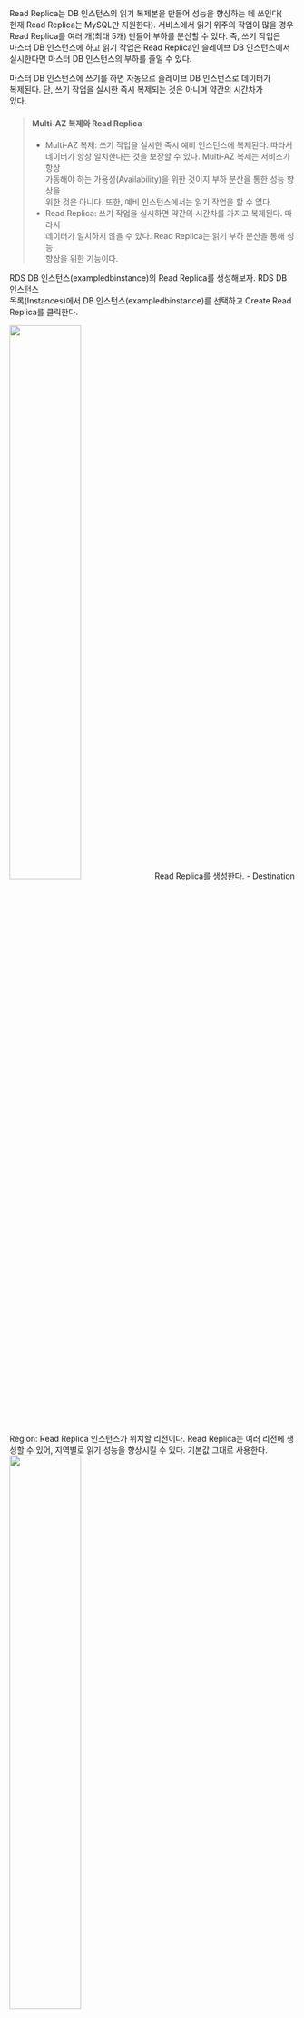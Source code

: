 Read Replica는 DB 인스턴스의 읽기 복제본을 만들어 성능을 향상하는 데 쓰인다(  
현재 Read Replica는 MySQL만 지원한다). 서비스에서 읽기 위주의 작업이 많을 경우  
Read Replica를 여러 개(최대 5개) 만들어 부하를 분산할 수 있다. 즉, 쓰기 작업은   
마스터 DB 인스턴스에 하고 읽기 작업은 Read Replica인 슬레이브 DB 인스턴스에서  
실시한다면 마스터 DB 인스턴스의 부하를 줄일 수 있다.  
  
마스터 DB 인스턴스에 쓰기를 하면 자동으로 슬레이브 DB 인스턴스로 데이터가   
복제된다. 단, 쓰기 작업을 실시한 즉시 복제되는 것은 아니며 약간의 시간차가   
있다.  
  
> #### Multi-AZ 복제와 Read Replica   
> - Multi-AZ 복제: 쓰기 작업을 실시한 즉시 예비 인스턴스에 복제된다. 따라서   
> 데이터가 항상 일치한다는 것을 보장할 수 있다. Multi-AZ 복제는 서비스가 항상  
> 가동해야 하는 가용성(Availability)을 위한 것이지 부하 분산을 통한 성능 향상을  
> 위한 것은 아니다. 또한, 예비 인스턴스에서는 읽기 작업을 할 수 없다.   
> - Read Replica: 쓰기 작업을 실시하면 약간의 시간차를 가지고 복제된다. 따라서   
> 데이터가 일치하지 않을 수 있다. Read Replica는 읽기 부하 분산을 통해 성능  
> 향상을 위한 기능이다. 

RDS DB 인스턴스(exampledbinstance)의 Read Replica를 생성해보자. RDS DB 인스턴스  
목록(Instances)에서 DB 인스턴스(exampledbinstance)를 선택하고 Create Read   
Replica를 클릭한다.   
  
<img src="https://user-images.githubusercontent.com/33191974/156975217-7bbe1978-554a-4719-b32c-857968faeb38.png" width="50%" height="50%"/>      
Read Replica를 생성한다.   
- Destination Region: Read Replica 인스턴스가 위치할 리전이다. Read Replica는   
여러 리전에 생성할 수 있어, 지역별로 읽기 성능을 향상시킬 수 있다. 기본값 그대로  
사용한다.    
  <img src="https://user-images.githubusercontent.com/33191974/156975460-12bfb583-bfdd-4cb6-b010-5988c51dadf5.png" width="50%" height="50%"/>   
  
- Read Replica Source: Read Replica를 생성할 DB 인스턴스이다. exampledbinstance가  
선택되었는지 확인한다.   
  <img src="https://user-images.githubusercontent.com/33191974/156975588-44f646f9-6355-4019-b2f8-7180ad491777.png" width="50%" height="50%"/>  
  
- DB Instance Identifier: 새로 생성될 Read Replica 인스턴스의 이름이다. 구분을   
쉽게 하기 위해 exampledbinstance-read-1로 입력한다.   
  <img src="https://user-images.githubusercontent.com/33191974/156975745-93a0ca61-d129-42e9-9d99-67be82ef2921.png" width="50%" height="50%"/>  
  
- DB Instance Class: 생성할 Read Replica 인스턴스의 클래스이다. Read Replica   
인스턴스를 생성할 때 성능이 더 좋은 인스턴스 클래스로 바꿀 수 있다. 여기서는   
db.t1.micro를 선택한다.  
  <img src="https://user-images.githubusercontent.com/33191974/156975938-ed18c52a-87c7-4cb4-b5f2-90ea34772bb4.png" width="50%" height="50%"/>   
  
- Storage Type: 스토리지 타입이다. 마스터 DB 인스턴스가 Provisioned IOPS를  
사용했다면 여기서 Provisioned IOPS를 선택할 수 있다. Standard를 선택하여 일반   
스토리지를 사용할 수도 있다. 기본값 그대로 사용한다.  
  <img src="https://user-images.githubusercontent.com/33191974/156976323-b96d6e02-8551-428c-aebf-1515b9761eb9.png" width="50%" height="50%"/>   
  
- Auto Minor Version Upgrade: 자동으로 마이너 버전을 업데이트하는 옵션이다.   
보안 패치나 버그가 수정된 버전을 자동으로 업데이트한다. 예를 들며녀 MySQL의  
경우 5.6.13을 사용하고 있는데 5.6.14가 나오면 5.6.14버전으로 업데이트하게 된다.  
기본값 그대로 사용한다.    
  <img src="https://user-images.githubusercontent.com/33191974/156976647-99bbe8db-8505-44d8-b02f-d4ce3266d572.png" width="50%" height="50%"/>  
  
- Database Port: MySQL 접속 포트번호이다. 기본값 그대로 사용한다.   
  <img src="https://user-images.githubusercontent.com/33191974/156976867-db515d27-e386-4f8d-bfa4-e5520768c347.png" width="50%" height="50%"/>  
  
- Availability Zone: Read Replica가 생성될 가용 영역이다. 추후 각자 상황에   
맞게 리전에 속한 AZ를 선택하면 된다. 기본값 그대로 사용한다.   
  <img src="https://user-images.githubusercontent.com/33191974/156977075-668a156e-a3db-4559-89c2-c220ce35dbb5.png" width="50%" height="50%"/>  
  
- Publicly Accessible: DB를 외부에서 접근할 수 있게 하는 옵션이다. No로 설정하면   
VPC 내부에서만 접근할 수 있다. 기본값 그대로 사용한다.   
  <img src="https://user-images.githubusercontent.com/33191974/156977229-133ea6d7-6e3e-4b2f-aecf-f4f341350961.png" width="50%" height="50%"/>  
  
- Destination DB Subnet Group: Read Replica 인스턴스가 위치할 서브넷이다.   
기본값 그대로 사용한다.   
  <img src="https://user-images.githubusercontent.com/33191974/156977384-9c63c107-ebd8-41b7-84c4-5592ec8ec7c0.png" width="50%" height="50%"/>    
  
설정이 완료되었으면 Yes, Create Read Replica 버튼을 클릭한다.   
RDS DB 인스턴스 목록에서 Read Replica 인스턴스(exampledbinstance-read-1)생성되고  
다. 완전히 생성되기까지 약 10 ~ 15분 정도 소요된다(DB 용량에 따라 시간은   
질 수 있다).   
  
마스터 DB 인스턴스(exampledbinstance)도 설정을 해야 하기 때문에 Status가   
modifying으로 표시된다(설정은 약 5분정도 소요된다).  
<img src="https://user-images.githubusercontent.com/33191974/156977757-2d0bd015-01f5-4609-b485-17124f2019b8.png" width="50%" height="50%"/>  
Read Replica 인스턴스(exampledbinstance-read-1)가 완전히 생성된 후 세부내용에   
엔드포인트 주소, Read Replica Source, Replication State가 표시된다.   
  
이 Read Replica 인스턴스의 엔드포인트 주소로 접속하면 마스터 DB와 동일한 데이터를  
사용할 수 있다. 단, 읽기 전용이므로 SQL 문의 INSERT, UPDATE, DELETE는 사용할 수   
없다.  

> #### Promote Read Replica   
> Promote Read Replica 기능은 Read Replica 인스턴스를 새로운 마스터 DB 인스턴스로  
> 승격(promote)시키는 기능이다. 이 기능을 사용하면 이전 마스터(소스) DB 인스턴스의  
> 복제 관계는 끊어지고, 별개의 DB 인스턴스가 된다. 이 기능을 사용하려면 먼저  
> 자동 백업(Enable Automatic Backups), 백업 유지 기간(Backup Retention Period),   
> 백업 시간(Backup Window)을 설정해야 한다.   







  







  

  
















































